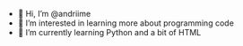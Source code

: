 - 👋 Hi, I’m @andriime
- 👀 I’m interested in learning more about programming code
- 🌱 I’m currently learning Python and a bit of HTML


<!---
andriime/andriime is a ✨ special ✨ repository because its `README.md` (this file) appears on your GitHub profile.
You can click the Preview link to take a look at your changes.
--->
